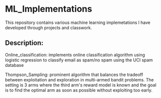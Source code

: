 # ML_Implementations
This repository contains various machine learning implemetations I have developed through projects and classwork.

## Description:

Online_classification: implements online classification algorithm using logistic regression to classify email as spam/no spam
using the UCI spam database

Thompson_Sampling: prominent algorithm that balances the tradeoff between exploitation and exploration in multi-armed bandit 
problems. The setting is 3 arms where the third arm's reward model is known and the goal is to find the optimal arm as soon as 
possible without exploiting too early.
